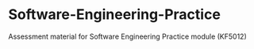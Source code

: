 # Software-Engineering-Practice
Assessment material for Software Engineering Practice module (KF5012)
